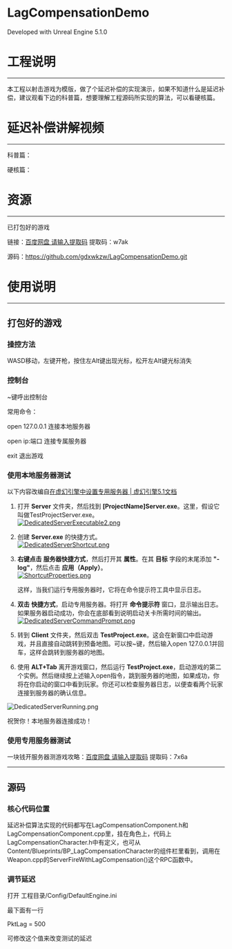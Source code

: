 # LagCompensationDemo

Developed with Unreal Engine 5.1.0  

# 工程说明

---  

本工程以射击游戏为模版，做了个延迟补偿的实现演示，如果不知道什么是延迟补偿，建议观看下边的科普篇，想要理解工程源码所实现的算法，可以看硬核篇。  

# 延迟补偿讲解视频

* * *  

科普篇：  

硬核篇：  

# 资源

---  

已打包好的游戏  

链接：[百度网盘 请输入提取码](https://pan.baidu.com/s/1vl0MwzFtMGsPAzvghBVNYQ) 提取码：w7ak  

源码：https://github.com/gdxwkzw/LagCompensationDemo.git  

# 使用说明

---  

## 打包好的游戏

### 操控方法

WASD移动，左键开枪，按住左Alt键出现光标，松开左Alt键光标消失  

### 控制台

~键呼出控制台  

常用命令：  

open 127.0.0.1 连接本地服务器  

open ip:端口 连接专属服务器  

exit 退出游戏   

### 使用本地服务器测试

以下内容改编自[在虚幻引擎中设置专用服务器 | 虚幻引擎5.1文档](https://docs.unrealengine.com/5.1/zh-CN/setting-up-dedicated-servers-in-unreal-engine/)  

1. 打开 **Server** 文件夹，然后找到 **[ProjectName]Server.exe**。这里，假设它叫做TestProjectServer.exe。  
   [![DedicatedServerExecutable2.png](https://docs.unrealengine.com/5.1/Images/making-interactive-experiences/network-multiplayer/network-programming/DedicatedServers/DedicatedServerExecutable2.jpg)](https://docs.unrealengine.com/5.1/Images/making-interactive-experiences/network-multiplayer/network-programming/DedicatedServers/DedicatedServerExecutable2.png)  

2. 创建 **Server.exe** 的快捷方式。  
   [![DedicatedServerShortcut.png](https://docs.unrealengine.com/5.1/Images/making-interactive-experiences/network-multiplayer/network-programming/DedicatedServers/DedicatedServerShortcut.jpg)](https://docs.unrealengine.com/5.1/Images/making-interactive-experiences/network-multiplayer/network-programming/DedicatedServers/DedicatedServerShortcut.png)  

3. **右键点击** **服务器快捷方式**，然后打开其 **属性**。在其 **目标** 字段的末尾添加 **"-log"**，然后点击 **应用（Apply）**。  
   [![ShortcutProperties.png](https://docs.unrealengine.com/5.1/Images/making-interactive-experiences/network-multiplayer/network-programming/DedicatedServers/ShortcutProperties.jpg)](https://docs.unrealengine.com/5.1/Images/making-interactive-experiences/network-multiplayer/network-programming/DedicatedServers/ShortcutProperties.png)  
   
   这样，当我们运行专用服务器时，它将在命令提示符工具中显示日志。  

4. **双击** **快捷方式**，启动专用服务器。将打开 **命令提示符** 窗口，显示输出日志。如果服务器启动成功，你会在底部看到说明启动关卡所需时间的输出。  
   [![DedicatedServerCommandPrompt.png](https://docs.unrealengine.com/5.1/Images/making-interactive-experiences/network-multiplayer/network-programming/DedicatedServers/DedicatedServerCommandPrompt.jpg)](https://docs.unrealengine.com/5.1/Images/making-interactive-experiences/network-multiplayer/network-programming/DedicatedServers/DedicatedServerCommandPrompt.png)  

5. 转到 **Client** 文件夹，然后双击 **TestProject.exe**。这会在新窗口中启动游戏，并且直接自动跳转到预备地图。可以按~键，然后输入open 127.0.0.1并回车，这样会跳转到服务器的地图。  

6. 使用 **ALT+Tab** 离开游戏窗口，然后运行 **TestProject.exe**，启动游戏的第二个实例。然后继续按上述输入open指令，跳到服务器的地图，如果成功，你将在你启动的窗口中看到玩家。你还可以检查服务器日志，以便查看两个玩家连接到服务器的确认信息。  

![DedicatedServerRunning.png](https://docs.unrealengine.com/5.1/Images/making-interactive-experiences/network-multiplayer/network-programming/DedicatedServers/DedicatedServerRunning.jpg)  

祝贺你！本地服务器连接成功！  

### 使用专用服务器测试

一块钱开服务器测游戏攻略：[百度网盘 请输入提取码](https://pan.baidu.com/s/1rLOQm9E2SEK7bvVLZQuQew) 提取码：7x6a   

---  

## 源码

### 核心代码位置

延迟补偿算法实现的代码都写在LagCompensationComponent.h和LagCompensationComponent.cpp里，挂在角色上，代码上LagCompensationCharacter.h中有定义，也可从Content/Blueprints/BP_LagCompensationCharacter的组件栏里看到，调用在Weapon.cpp的ServerFireWithLagCompensation()这个RPC函数中。  

### 调节延迟

打开 工程目录/Config/DefaultEngine.ini   

最下面有一行  

PktLag = 500  

可修改这个值来改变测试的延迟


